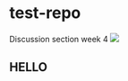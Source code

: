 # test-repo
Discussion section week 4
![](https://octodex.github.com/images/scubatocat.png)
## HELLO 
